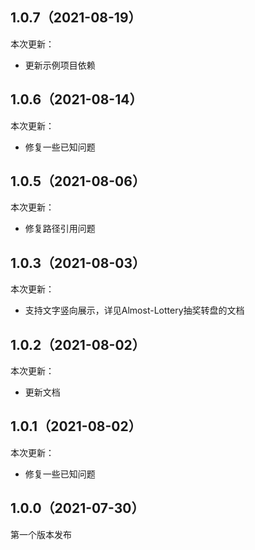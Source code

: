## 1.0.7（2021-08-19）
本次更新：
- 更新示例项目依赖
## 1.0.6（2021-08-14）
本次更新：
- 修复一些已知问题
## 1.0.5（2021-08-06）
本次更新：
- 修复路径引用问题
## 1.0.3（2021-08-03）
本次更新：
- 支持文字竖向展示，详见Almost-Lottery抽奖转盘的文档
## 1.0.2（2021-08-02）
本次更新：
- 更新文档
## 1.0.1（2021-08-02）
本次更新：
- 修复一些已知问题
## 1.0.0（2021-07-30）
第一个版本发布
